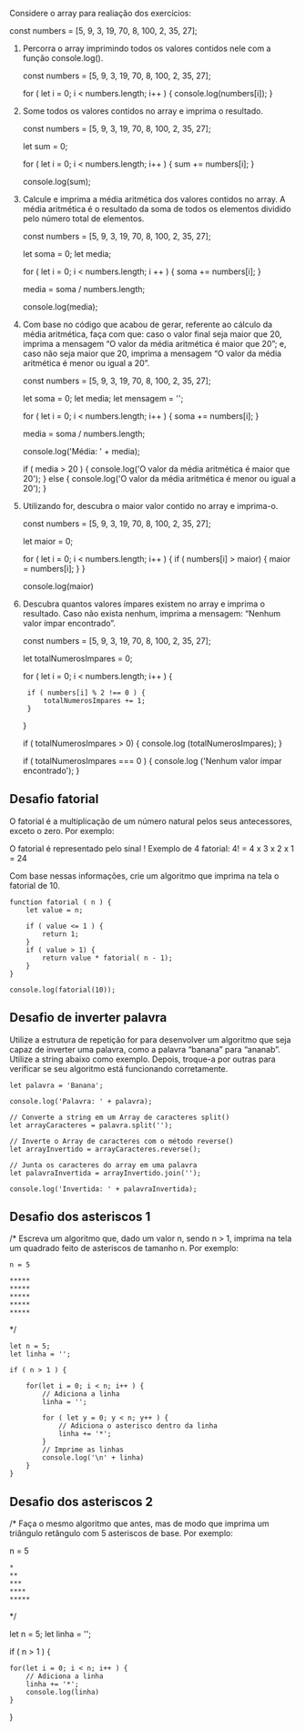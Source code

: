 
Considere o array para realiação dos exercícios:

const numbers = [5, 9, 3, 19, 70, 8, 100, 2, 35, 27];

1. Percorra o array imprimindo todos os valores contidos nele com a função console.log().
    
    const numbers = [5, 9, 3, 19, 70, 8, 100, 2, 35, 27];

    for ( let i = 0; i < numbers.length; i++ ) {
        console.log(numbers[i]);
    }

2. Some todos os valores contidos no array e imprima o resultado.
    
    const numbers = [5, 9, 3, 19, 70, 8, 100, 2, 35, 27];

    let sum = 0;

    for ( let i = 0; i < numbers.length; i++ ) {
        sum += numbers[i];
    }

    console.log(sum);

3. Calcule e imprima a média aritmética dos valores contidos no array. A média aritmética é o resultado da soma de todos os elementos dividido pelo número total de elementos.

    const numbers = [5, 9, 3, 19, 70, 8, 100, 2, 35, 27];

    let soma = 0;
    let media;

    for ( let i = 0; i < numbers.length; i ++ ) {
        soma += numbers[i];
    }

    media = soma / numbers.length;

    console.log(media);

4. Com base no código que acabou de gerar, referente ao cálculo da média aritmética, faça com que: caso o valor final seja maior que 20, imprima a mensagem “O valor da média aritmética é maior que 20”; e, caso não seja maior que 20, imprima a mensagem “O valor da média aritmética é menor ou igual a 20”.

    const numbers = [5, 9, 3, 19, 70, 8, 100, 2, 35, 27];

    let soma = 0;
    let media;
    let mensagem = '';

    for ( let i = 0; i < numbers.length; i++ ) {
        soma += numbers[i];
    }

    media = soma / numbers.length;

    console.log('Média: ' + media);

    if ( media > 20 ) {
        console.log('O valor da média aritmética é maior que 20');
    }
    else {
        console.log('O valor da média aritmética é menor ou igual a 20');
    }

5. Utilizando for, descubra o maior valor contido no array e imprima-o.

    const numbers = [5, 9, 3, 19, 70, 8, 100, 2, 35, 27];

    let maior = 0;

    for ( let i = 0; i < numbers.length; i++ ) {
        if ( numbers[i] > maior) {
            maior = numbers[i];
        }
    }

    console.log(maior)

6. Descubra quantos valores ímpares existem no array e imprima o resultado. Caso não exista nenhum, imprima a mensagem: “Nenhum valor ímpar encontrado”.

    const numbers = [5, 9, 3, 19, 70, 8, 100, 2, 35, 27];

    let totalNumerosImpares = 0;

    for ( let i = 0; i < numbers.length; i++ ) {

        if ( numbers[i] % 2 !== 0 ) {
            totalNumerosImpares += 1;
        }
    }

    if ( totalNumerosImpares > 0) {
        console.log (totalNumerosImpares);
    }

    if ( totalNumerosImpares === 0 ) {
        console.log ('Nenhum valor ímpar encontrado');
    }

## Desafio fatorial

O fatorial é a multiplicação de um número natural pelos seus antecessores, 
exceto o zero. Por exemplo:

O fatorial é representado pelo sinal !
Exemplo de 4 fatorial:
4! = 4 x 3 x 2 x 1 = 24

Com base nessas informações, crie um algoritmo que imprima na tela o fatorial de 10.

    function fatorial ( n ) {
        let value = n;

        if ( value <= 1 ) {
            return 1;
        }
        if ( value > 1) {
            return value * fatorial( n - 1);
        }
    }

    console.log(fatorial(10));

##  Desafio de inverter palavra

Utilize a estrutura de repetição for para desenvolver um algoritmo que seja capaz de inverter uma palavra, como a palavra “banana” para “ananab”. Utilize a string abaixo como exemplo. Depois, troque-a por outras para verificar se seu algoritmo está funcionando corretamente.

    let palavra = 'Banana';

    console.log('Palavra: ' + palavra);

    // Converte a string em um Array de caracteres split()
    let arrayCaracteres = palavra.split('');

    // Inverte o Array de caracteres com o método reverse()
    let arrayInvertido = arrayCaracteres.reverse();

    // Junta os caracteres do array em uma palavra
    let palavraInvertida = arrayInvertido.join('');

    console.log('Invertida: ' + palavraInvertida);

## Desafio dos asteriscos 1

/* 
    Escreva um algoritmo que, dado um valor n, sendo n > 1, 
    imprima na tela um quadrado feito de asteriscos de 
    tamanho n. Por exemplo:

    n = 5

    *****
    *****
    *****
    *****
    *****
*/

    let n = 5;
    let linha = '';

    if ( n > 1 ) {
        
        for(let i = 0; i < n; i++ ) {
            // Adiciona a linha
            linha = '';

            for ( let y = 0; y < n; y++ ) {
                // Adiciona o asterisco dentro da linha
                linha += '*';
            }
            // Imprime as linhas
            console.log('\n' + linha)
        } 
    }

## Desafio dos asteriscos 2

/*
   Faça o mesmo algoritmo que antes, mas de modo que imprima um 
   triângulo retângulo com 5 asteriscos de base. Por exemplo:
   
   n = 5

    *
    **
    ***
    ****
    *****
*/

let n = 5;
let linha = '';

if ( n > 1 ) {
    
    for(let i = 0; i < n; i++ ) {
        // Adiciona a linha
        linha += '*';
        console.log(linha)
    }    
}

